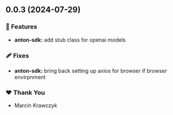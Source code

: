 ## 0.0.3 (2024-07-29)


### 🚀 Features

- **anton-sdk:** add stub class for openai models


### 🩹 Fixes

- **anton-sdk:** bring back setting up axios for browser if browser envirpnment


### ❤️  Thank You

- Marcin Krawczyk